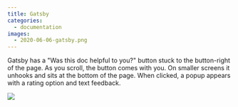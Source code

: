 ```yaml
---
title: Gatsby
categories:
  - documentation
images:
  - 2020-06-06-gatsby.png
---
```


Gatsby has a "Was this doc helpful to you?" button stuck to the button-right of the page. As you scroll, the button comes with you. On smaller screens it unhooks and sits at the bottom of the page. When clicked, a popup appears with a rating option and text feedback.

![](/feedback-library/img/2020-06-06-gatsby.png)
